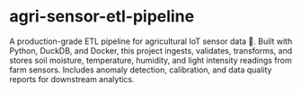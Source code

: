 # agri-sensor-etl-pipeline
A production-grade ETL pipeline for agricultural IoT sensor data 🌱. Built with Python, DuckDB, and Docker, this project ingests, validates, transforms, and stores soil moisture, temperature, humidity, and light intensity readings from farm sensors. Includes anomaly detection, calibration, and data quality reports for downstream analytics.
